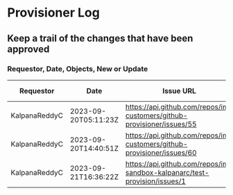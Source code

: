 # Provisioner Log
## Keep a trail of the changes that have been approved
### Requestor, Date, Objects, New or Update

| Requestor | Date | Issue URL | Issue Assignees | Issue JSON | New or Update |
| --- | --- | --- | --- | --- | --- |
| KalpanaReddyC | 2023-09-20T05:11:23Z | https://api.github.com/repos/im-customers/github-provisioner/issues/55 |  | {org_name:im-sandbox-kalpanarc,repo_name:p24,create-modify-repo:Modify,has_issues:true,has_wiki:true,has_projects:true,assignees:["KalpanaReddyC"]} | Modify | 
| KalpanaReddyC | 2023-09-20T14:40:51Z | https://api.github.com/repos/im-customers/github-provisioner/issues/60 |  | {org_name:im-sandbox-kalpanarc,repo_name:test-newrepo,create-modify-repo:New,has_issues:true,has_wiki:true,assignees:["KalpanaReddyC"]} | New | 
| KalpanaReddyC | 2023-09-21T16:36:22Z | https://api.github.com/repos/im-sandbox-kalpanarc/test-provision/issues/1 |  | {org_name:im-sandbox-kalpanarc,repo_name:p24,create-modify-repo:Modify,has_issues:false,has_wiki:true,has_projects:false,has_discussions:true,assignees:["KalpanaReddyC"]} | Modify | 
